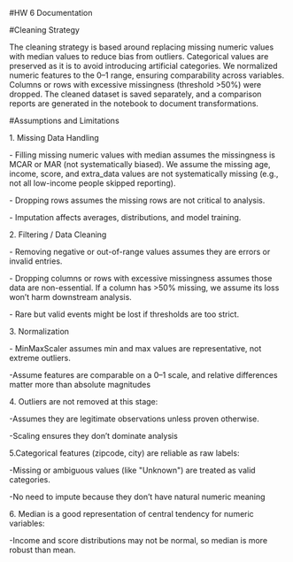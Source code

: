 \#HW 6 Documentation

\#Cleaning Strategy

The cleaning strategy is based around replacing missing numeric values with median values to reduce bias from outliers. Categorical values are preserved as it is to avoid introducing artificial categories. We normalized numeric features to the 0–1 range, ensuring comparability across variables. Columns or rows with excessive missingness (threshold >50%) were dropped. The cleaned dataset is saved separately, and a comparison reports are generated in the notebook to document transformations.



\#Assumptions and Limitations

1\. Missing Data Handling

\- Filling missing numeric values with median assumes the missingness is MCAR or MAR (not systematically biased). We assume the missing age, income, score, and extra\_data values are not systematically missing (e.g., not all low-income people skipped reporting).  

\- Dropping rows assumes the missing rows are not critical to analysis.  

\- Imputation affects averages, distributions, and model training.





2\. Filtering / Data Cleaning

\- Removing negative or out-of-range values assumes they are errors or invalid entries. 

\- Dropping columns or rows with excessive missingness assumes those data are non-essential. If a column has >50% missing, we assume its loss won’t harm downstream analysis.

\- Rare but valid events might be lost if thresholds are too strict.



3\. Normalization

\- MinMaxScaler assumes min and max values are representative, not extreme outliers. 

-Assume features are comparable on a 0–1 scale, and relative differences matter more than absolute magnitudes 



4\. Outliers are not removed at this stage:

-Assumes they are legitimate observations unless proven otherwise.

-Scaling ensures they don’t dominate analysis



5.Categorical features (zipcode, city) are reliable as raw labels:

-Missing or ambiguous values (like "Unknown") are treated as valid categories.

-No need to impute because they don’t have natural numeric meaning



6\. Median is a good representation of central tendency for numeric variables:

-Income and score distributions may not be normal, so median is more robust than mean.



